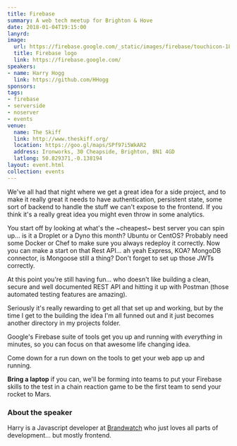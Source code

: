 ```yaml
---
title: Firebase
summary: A web tech meetup for Brighton & Hove
date: 2018-01-04T19:15:00
lanyrd:
image:
  url: https://firebase.google.com/_static/images/firebase/touchicon-180.png
  title: Firebase logo
  link: https://firebase.google.com/
speakers:
- name: Harry Hogg
  link: https://github.com/HHogg
sponsors:
tags:
- firebase
- serverside
- noserver
- events
venue:
  name: The Skiff
  link: http://www.theskiff.org/
  location: https://goo.gl/maps/SPf97i5WkAR2
  address: Ironworks, 30 Cheapside, Brighton, BN1 4GD
  latlong: 50.829371,-0.138194
layout: event.html
collection: events
---
```


We've all had that night where we get a great idea for a side project, and to make it really great it needs to have authentication, persistent state, some sort of backend to handle the stuff we can't expose to the frontend. If you think it's a really great idea you might even throw in some analytics.

You start off by looking at what's the ~cheapest~ best server you can spin up... is it a Droplet or a Dyno this month? Ubuntu or CentOS? Probably need some Docker or Chef to make sure you always redeploy it correctly. Now you can make a start on that Rest API... ah yeah Express, KOA? MongoDB connector, is Mongoose still a thing? Don't forget to set up those JWTs correctly.

At this point you're still having fun... who doesn't like building a clean, secure and well documented REST API and hitting it up with Postman (those automated testing features are amazing).

Seriously it's really rewarding to get all that set up and working, but by the time I get to the building the idea I'm all funned out and it just becomes another directory in my projects folder.

Google's Firebase suite of tools get you up and running with *everything* in minutes, so you can focus on that awesome life changing idea.

Come down for a run down on the tools to get your web app up and running.

**Bring a laptop** if you can, we'll be forming into teams to put your Firebase skills to the test in a chain reaction game to be the first team to send your rocket to Mars.

### About the speaker

Harry is a Javascript developer at [Brandwatch](http://www.brandwatch.com) who just loves all parts of development... but mostly frontend.
